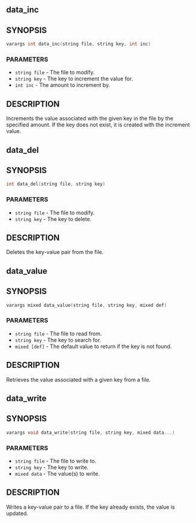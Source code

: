 ## data_inc

## SYNOPSIS

```c
varargs int data_inc(string file, string key, int inc)
```

### PARAMETERS

* `string file` - The file to modify.
* `string key` - The key to increment the value for.
* `int inc` - The amount to increment by.

## DESCRIPTION

Increments the value associated with the given key in the file
by the specified amount. If the key does not exist, it is
created with the increment value.

## data_del

## SYNOPSIS

```c
int data_del(string file, string key)
```

### PARAMETERS

* `string file` - The file to modify.
* `string key` - The key to delete.

## DESCRIPTION

Deletes the key-value pair from the file.

## data_value

## SYNOPSIS

```c
varargs mixed data_value(string file, string key, mixed def)
```

### PARAMETERS

* `string file` - The file to read from.
* `string key` - The key to search for.
* `mixed [def]` - The default value to return if the key is not found.

## DESCRIPTION

Retrieves the value associated with a given key from a file.

## data_write

## SYNOPSIS

```c
varargs void data_write(string file, string key, mixed data...)
```

### PARAMETERS

* `string file` - The file to write to.
* `string key` - The key to write.
* `mixed data` - The value(s) to write.

## DESCRIPTION

Writes a key-value pair to a file. If the key already exists,
the value is updated.

